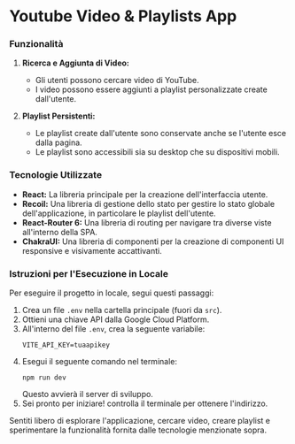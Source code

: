 # Youtube Video & Playlists App

### Funzionalità

1. **Ricerca e Aggiunta di Video:**
   - Gli utenti possono cercare video di YouTube.
   - I video possono essere aggiunti a playlist personalizzate create dall'utente.

2. **Playlist Persistenti:**
   - Le playlist create dall'utente sono conservate anche se l'utente esce dalla pagina.
   - Le playlist sono accessibili sia su desktop che su dispositivi mobili.

### Tecnologie Utilizzate

- **React:** La libreria principale per la creazione dell'interfaccia utente.
- **Recoil:** Una libreria di gestione dello stato per gestire lo stato globale dell'applicazione, in particolare le playlist dell'utente.
- **React-Router 6:** Una libreria di routing per navigare tra diverse viste all'interno della SPA.
- **ChakraUI:** Una libreria di componenti per la creazione di componenti UI responsive e visivamente accattivanti.

### Istruzioni per l'Esecuzione in Locale

Per eseguire il progetto in locale, segui questi passaggi:

1. Crea un file `.env` nella cartella principale (fuori da `src`).
2. Ottieni una chiave API dalla Google Cloud Platform.
3. All'interno del file `.env`, crea la seguente variabile:
   ```
   VITE_API_KEY=tuaapikey
   ```
4. Esegui il seguente comando nel terminale:
   ```
   npm run dev
   ```
   Questo avvierà il server di sviluppo.
5. Sei pronto per iniziare! controlla il terminale per ottenere l'indirizzo.

Sentiti libero di esplorare l'applicazione, cercare video, creare playlist e sperimentare la funzionalità fornita dalle tecnologie menzionate sopra.
